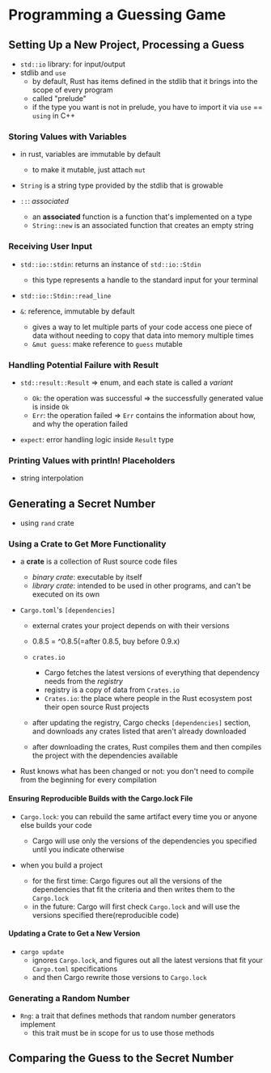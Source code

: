 # Programming a Guessing Game

## Setting Up a New Project, Processing a Guess
- `std::io` library: for input/output
- stdlib and `use`
  - by default, Rust has items defined in the stdlib that it brings into the scope of every program
  - called "prelude"
  - if the type you want is not in prelude, you have to import it via `use` == `using` in C++

### Storing Values with Variables
- in rust, variables are immutable by default
  - to make it mutable, just attach `mut`

- `String` is a string type provided by the stdlib that is growable

- `::`: *associated*
  - an **associated** function is a function that's implemented on a type
  - `String::new` is an associated function that creates an empty string

### Receiving User Input
- `std::io::stdin`: returns an instance of `std::io::Stdin`
  - this type represents a handle to the standard input for your terminal

- `std::io::Stdin::read_line`

- `&`: reference, immutable by default
  - gives a way to let multiple parts of your code access one piece of data without needing to copy that data into memory multiple times
  - `&mut guess`: make reference to `guess` mutable

### Handling Potential Failure with Result
- `std::result::Result` => enum, and each state is called a *variant*
  - `Ok`: the operation was successful => the successfully generated value is inside `Ok`
  - `Err`: the operation failed => `Err` contains the information about how, and why the operation failed

- `expect`: error handling logic inside `Result` type

### Printing Values with println! Placeholders
- string interpolation

## Generating a Secret Number
- using `rand` crate

### Using a Crate to Get More Functionality
- a **crate** is a collection of Rust source code files
  - *binary crate*: executable by itself
  - *library crate*: intended to be used in other programs, and can't be executed on its own

- `Cargo.toml`'s `[dependencies]`
  - external crates your project depends on with their versions
  - 0.8.5 = ^0.8.5(=after 0.8.5, buy before 0.9.x)
  - `crates.io`
    - Cargo fetches the latest versions of everything that dependency needs from the *registry*
    - registry is a copy of data from `Crates.io`
    - `Crates.io`: the place where people in the Rust ecosystem post their open source Rust projects

  - after updating the registry, Cargo checks `[dependencies]` section, and downloads any crates listed that aren't already downloaded
  - after downloading the crates, Rust compiles them and then compiles the project with the dependencies available

- Rust knows what has been changed or not: you don't need to compile from the beginning for every compilation

#### Ensuring Reproducible Builds with the Cargo.lock File
- `Cargo.lock`: you can rebuild the same artifact every time you or anyone else builds your code
  - Cargo will use only the versions of the dependencies you specified until you indicate otherwise

- when you build a project
  - for the first time: Cargo figures out all the versions of the dependencies that fit the criteria and then writes them to the `Cargo.lock`
  - in the future: Cargo will first check `Cargo.lock` and will use the versions specified there(reproducible code)

#### Updating a Crate to Get a New Version
- `cargo update`
  - ignores `Cargo.lock`, and figures out all the latest versions that fit your `Cargo.toml` specifications
  - and then Cargo rewrite those versions to `Cargo.lock`

### Generating a Random Number
- `Rng`: a trait that defines methods that random number generators implement
  - this trait must be in scope for us to use those methods

## Comparing the Guess to the Secret Number



